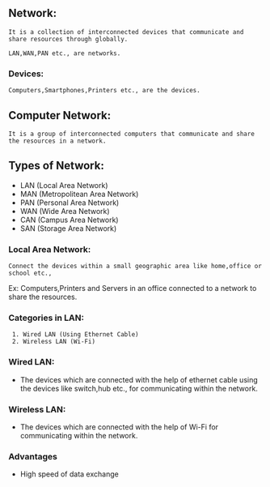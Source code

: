  ## Network:
    It is a collection of interconnected devices that communicate and share resources through globally.
    
    LAN,WAN,PAN etc., are networks.

 ### Devices:
    Computers,Smartphones,Printers etc., are the devices.
     
 ## Computer Network:
    It is a group of interconnected computers that communicate and share the resources in a network.

## Types of Network:
   * LAN (Local Area Network)
   * MAN (Metropolitean Area Network)
   * PAN (Personal Area Network)
   * WAN (Wide Area Network)
   * CAN (Campus Area Network)
   * SAN (Storage Area Network)

### Local Area Network:
    Connect the devices within a small geographic area like home,office or school etc.,

   Ex: Computers,Printers and Servers in an office connected to a network to  share the resources.
 ### Categories in LAN:
 ```
  1. Wired LAN (Using Ethernet Cable)
  2. Wireless LAN (Wi-Fi)
```

### Wired LAN:
* The devices which are connected with the help of ethernet cable using the devices like switch,hub etc., for communicating within the network.

### Wireless LAN:
* The devices which are connected with the help of Wi-Fi for communicating within the network.

### Advantages
* High speed of data exchange


         

      
 
  
